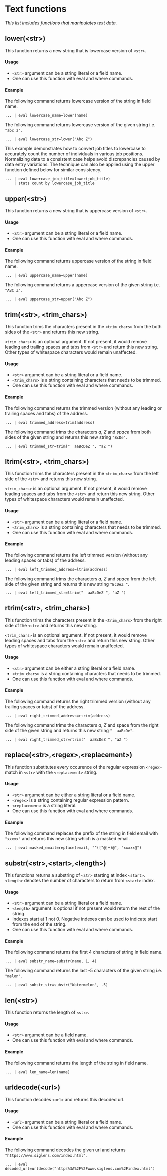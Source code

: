 # Text functions

_This list includes functions that manipulates text data._

## lower(\<str\>)
This function returns a new string that is lowercase version of `<str>`.

#### Usage
- `<str>` argument can be a string literal or a field name. 
- One can use this function with eval and where commands.

#### Example
The following command returns lowercase version of the string in field name.
```
... | eval lowercase_name=lower(name)
```
The following command returns lowercase version of the given string i.e. `"abc z"`.
```
... | eval lowercase_str=lower("Abc Z")
```
This example demonstrates how to convert job titles to lowercase to accurately count the number of individuals in various job positions. Normalizing data to a consistent case helps avoid discrepancies caused by data entry variations. The technique can also be applied using the upper function defined below for similar consistency.

```
... | eval lowercase_job_title=lower(job_title)
    | stats count by lowercase_job_title
```


## upper(\<str\>)
This function returns a new string that is uppercase version of `<str>`.

#### Usage
- `<str>` argument can be a string literal or a field name. 
- One can use this function with eval and where commands.

#### Example
The following command returns uppercase version of the string in field name.
```
... | eval uppercase_name=upper(name)
```
The following command returns a uppercase version of the given string i.e. `"ABC Z"`.
```
... | eval uppercase_str=upper("Abc Z")
```




## trim(\<str\>, \<trim_chars\>)
This function trims the characters present in the `<trim_chars>` from the both sides of the `<str>` and returns this new string.

`<trim_chars>` is an optional argument. If not present, it would remove leading and trailing spaces and tabs from `<str>` and return this new string. Other types of whitespace characters would remain unaffected.

#### Usage
- `<str>` argument can be a string literal or a field name. 
- `<trim_chars>` is a string containing characters that needs to be trimmed. 
- One can use this function with eval and where commands.

#### Example
The following command returns the trimmed version (without any leading or trailing spaces and tabs) of the address.
```
... | eval trimmed_address=trim(address)
```

The following command trims the characters _a_, _Z_ and _space_ from both sides of the given string and returns this new string `"BcDe"`.
```
... | eval trimmed_str=trim("  aaBcDeZ ", "aZ ")
```



## ltrim(\<str\>, \<trim_chars\>)
This function trims the characters present in the `<trim_chars>` from the left side of the `<str>` and returns this new string.

`<trim_chars>` is an optional argument. If not present, it would remove leading spaces and tabs from the `<str>` and return this new string. Other types of whitespace characters would remain unaffected.

#### Usage
- `<str>` argument can be a string literal or a field name. 
- `<trim_chars>` is a string containing characters that needs to be trimmed. 
- One can use this function with eval and where commands.

#### Example
The following command returns the left trimmed version (without any leading spaces or tabs) of the address.
```
... | eval left_trimmed_address=ltrim(address)
```

The following command trims the characters _a_, _Z_ and _space_ from the left side of the given string and returns this new string `"BcDeZ "`.
```
... | eval left_trimmed_str=ltrim("  aaBcDeZ ", "aZ ")
```


## rtrim(\<str\>, \<trim_chars\>)
This function trims the characters present in the `<trim_chars>` from the right side of the `<str>` and returns this new string.

`<trim_chars>` is an optional argument. If not present, it would remove leading spaces and tabs from the `<str>` and return this new string. Other types of whitespace characters would remain unaffected.

#### Usage
- `<str>` argument can be either a string literal or a field name. 
- `<trim_chars>` is a string containing characters that needs to be trimmed. 
- One can use this function with eval and where commands.

#### Example
The following command returns the right trimmed version (without any trailing spaces or tabs) of the address.
```
... | eval right_trimmed_address=rtrim(address)
```

The following command trims the characters _a_, _Z_ and space from the right side of the given string and returns this new string `"  aaBcDe"`.
```
... | eval right_trimmed_str=rtrim("  aaBcDeZ ", "aZ ")
```


## replace(\<str\>,\<regex\>,\<replacement\>)
This function substitutes every occurence of the regular expression `<regex>` match in `<str>` with the `<replacement>` string.

#### Usage
- `<str>` argument can be either a string literal or a field name. 
- `<regex>` is a string containing regular expression pattern. 
- `<replacement>` is a string literal.
- One can use this function with eval and where commands.

#### Example
The following command replaces the prefix of the string in field email with `"xxxxx"` and returns this new string which is a masked email.
```
... | eval masked_email=replace(email, "^([^@]+)@", "xxxxx@")
```



## substr(\<str\>,\<start\>,\<length\>)

This functions returns a substring of `<str>` starting at index `<start>`. `<length>` denotes the number of characters to return from `<start>` index.

#### Usage
- `<str>` argument can be a string literal or a field name. 
- `<length>` argument is optional if not present would return the rest of the string.
- Indexes start at 1 not 0. Negative indexes can be used to indicate start from the end of the string.
- One can use this function with eval and where commands.

#### Example
The following command returns the first 4 characters of string in field name.
```
... | eval substr_name=substr(name, 1, 4)
```
The following command returns the last -5 characters of the given string i.e. `"melon"`.
```
... | eval substr_str=substr("Watermelon", -5)
```



## len(\<str\>)
This function returns the length of `<str>`.

#### Usage
- `<str>` argument can be a field name. 
- One can use this function with eval and where commands.

#### Example
The following command returns the length of the string in field name.
```
... | eval len_name=len(name)
```




## urldecode(\<url\>)
This function decodes `<url>` and returns this decoded url.

#### Usage
- `<url>` argument can be a string literal or a field name. 
- One can use this function with eval and where commands.

#### Example
The following command decodes the given url and returns `"https://www.siglens.com/index.html"`.
```
... | eval decoded_url=urldecode("https%3A%2F%2Fwww.siglens.com%2Findex.html")
```




